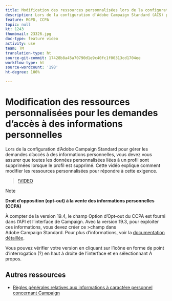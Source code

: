 ```yaml
---
title: Modification des ressources personnalisées lors de la configuration d’Adobe Campaign Standard (ACS) pour les demandes d’accès à des informations personnelles
description: Lors de la configuration d’Adobe Campaign Standard (ACS) pour gérer les demandes d’accès à des informations personnelles, vous devez vous assurer que toutes les données personnalisées liées à un profil sont supprimées lorsque le profil est supprimé. Cette vidéo explique comment modifier les ressources personnalisées pour répondre à cette exigence.
feature: RGPD, CCPA
topic: null
kt: 1243
thumbnail: 23326.jpg
doc-type: feature video
activity: use
team: TM
translation-type: ht
source-git-commit: 17428b8a45a70790d1e9c40fc1f00313cd1704ee
workflow-type: ht
source-wordcount: '198'
ht-degree: 100%

---
```



# Modification des ressources personnalisées pour les demandes d’accès à des informations personnelles

Lors de la configuration d’Adobe Campaign Standard pour gérer les demandes d’accès à des informations personnelles, vous devez vous assurer que toutes les données personnalisées liées à un profil sont supprimées lorsque le profil est supprimé. Cette vidéo explique comment modifier les ressources personnalisées pour répondre à cette exigence.

>[!VIDEO](https://video.tv.adobe.com/v/23326?quality=12)

>[!NOTE]
>
>**Droit d’opposition (opt-out) à la vente des informations personnelles (CCPA)**
>
>À compter de la version 19.4, le champ Option d’Opt-out du CCPA est fourni dans l’API et l’interface de Campaign. Avec la version 19.3, pour exploiter ces informations, vous devez créer ce >champ dans Adobe Campaign Standard. Pour plus d’informations, voir la [documentation détaillée](https://helpx.adobe.com/fr/campaign/kb/acs-privacy.html#ccpa).
>
> Vous pouvez vérifier votre version en cliquant sur l’icône en forme de point d’interrogation (?) en haut à droite de l’interface et en sélectionnant À propos.

## Autres ressources

* [Règles générales relatives aux informations à caractère personnel concernant Campaign](https://helpx.adobe.com/fr/campaign/kb/campaign-privacy-overview.html)
